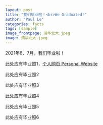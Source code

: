 ```yaml
---
layout: post
title: "我们毕业啦！<br>We Graduated!"
author: "Paul Le"
categories: facts
tags: [sample]
image_frontpage: 清华北大.jpeg
image: 清华北大.jpeg
---
```


2021年6、7月，我们毕业啦！

此处应有毕业照1，[个人网页 Personal Website](https://jaimelavie.github.io/)

此处应有毕业照2

此处应有毕业照3

此处应有毕业照4

此处应有毕业照5

此处应有毕业照6
